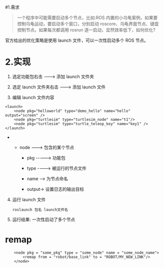 #1.需求

> 一个程序中可能需要启动多个节点，比如:ROS 内置的小乌龟案例，如果要控制乌龟运动，要启动多个窗口，分别启动 roscore、乌龟界面节点、键盘控制节点。如果每次都调用 rosrun 逐一启动，显然效率低下，如何优化?

官方给出的优化策略是使用 launch 文件，可以一次性启动多个 ROS 节点。

# 2.实现

1. 选定功能包右击 ---> 添加 launch 文件夹
    
2. 选定 launch 文件夹右击 ---> 添加 launch 文件
    
3. 编辑 launch 文件内容
```launch
<launch>
    <node pkg="helloworld" type="demo_hello" name="hello" output="screen" />
    <node pkg="turtlesim" type="turtlesim_node" name="t1"/>
    <node pkg="turtlesim" type="turtle_teleop_key" name="key1" />
</launch>
```
- - node ---> 包含的某个节点
        
    - pkg -----> 功能包
        
    - type ----> 被运行的节点文件
        
    - name --> 为节点命名
        
    - output-> 设置日志的输出目标
        
4. 运行 launch 文件
    
    `roslaunch 包名 launch文件名`
    
5. 运行结果: 一次性启动了多个节点

# remap
```launch
	<node pkg = "some_pkg" type = "some_node" name = "some_node_name">
		<remap from = "robot/base_link" to = "ROBOT/MY_NEW_LINK"/>
	</node>
```